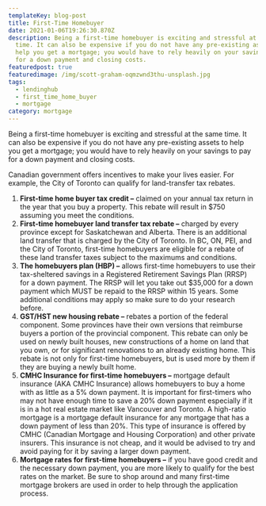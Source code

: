 ```yaml
---
templateKey: blog-post
title: First-Time Homebuyer
date: 2021-01-06T19:26:30.870Z
description: Being a first-time homebuyer is exciting and stressful at the same
  time. It can also be expensive if you do not have any pre-existing assets to
  help you get a mortgage; you would have to rely heavily on your savings to pay
  for a down payment and closing costs.
featuredpost: true
featuredimage: /img/scott-graham-oqmzwnd3thu-unsplash.jpg
tags:
  - lendinghub
  - first_time_home_buyer
  - mortgage
category: mortgage
---
```

Being a first-time homebuyer is exciting and stressful at the same time. It can also be expensive if you do not have any pre-existing assets to help you get a mortgage; you would have to rely heavily on your savings to pay for a down payment and closing costs.

Canadian government offers incentives to make your lives easier. For example, the City of Toronto can qualify for land-transfer tax rebates.

1. **First-time home buyer tax credit –** claimed on your annual tax return in the year that you buy a property. This rebate will result in $750 assuming you meet the conditions.
2. **First-time homebuyer land transfer tax rebate –** charged by every province except for Saskatchewan and Alberta. There is an additional land transfer that is charged by the City of Toronto. In BC, ON, PEI, and the City of Toronto, first-time homebuyers are eligible for a rebate of these land transfer taxes subject to the maximums and conditions.
3. **The homebuyers plan (HBP) –** allows first-time homebuyers to use their tax-sheltered savings in a Registered Retirement Savings Plan (RRSP) for a down payment. The RRSP will let you take out $35,000 for a down payment which MUST be repaid to the RRSP within 15 years. Some additional conditions may apply so make sure to do your research before.
4. **GST/HST new housing rebate –** rebates a portion of the federal component. Some provinces have their own versions that reimburse buyers a portion of the provincial component. This rebate can only be used on newly built houses, new constructions of a home on land that you own, or for significant renovations to an already existing home. This rebate is not only for first-time homebuyers, but is used more by them if they are buying a newly built home.
5. **CMHC Insurance for first-time homebuyers –** mortgage default insurance (AKA CMHC Insurance) allows homebuyers to buy a home with as little as a 5% down payment. It is important for first-timers who may not have enough time to save a 20% down payment especially if it is in a hot real estate market like Vancouver and Toronto. A high-ratio mortgage is a mortgage default insurance for any mortgage that has a down payment of less than 20%. This type of insurance is offered by CMHC (Canadian Mortgage and Housing Corporation) and other private insurers. This insurance is not cheap, and it would be advised to try and avoid paying for it by saving a larger down payment.
6. **Mortgage rates for first-time homebuyers –** if you have good credit and the necessary down payment, you are more likely to qualify for the best rates on the market. Be sure to shop around and many first-time mortgage brokers are used in order to help through the application process.